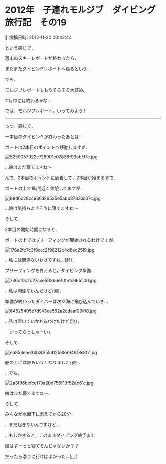 # 2012年　子連れモルジブ　ダイビング旅行記　その19

📅 投稿日時: 2012-11-20 00:42:44

という感じで．


週末のスキーレポートが終わったら．


またまたダイビングレポートへ戻るという…





でも．


モルジブレポートももうそろそろ大詰め．


11月中には終わるかな…





では，モルジブレポート，いってみよう！


-----


っつー感じで．


一本目のダイビングが終わったあとは．





ボートは2本目のポイントへ移動しますが．




![5259057922c728901e07838f93abfd7c.jpg](images/5259057922c728901e07838f93abfd7c.jpg)




…娘はまだ寝てますね～





んで．2本目のポイントに到着して，2本目が始まるまで．


ボートの上で1時間近く休憩してますが．




![b8d6c28cc936d26535e5abb87833c67c.jpg](images/b8d6c28cc936d26535e5abb87833c67c.jpg)




…娘は気持ちよさそうに寝てますね～





そして．


2本目の開始時間になると．


ボートの上ではブリーフィングが開始されるわけですが．




![176e2fc7c3f9ccc2f98212c4d8ec2519.jpg](images/176e2fc7c3f9ccc2f98212c4d8ec2519.jpg)




…私には関係ないわけですね…(悲）．





ブリーフィングを終えると，ダイビング準備．




![736cf0c2c27c4e59366e10fe1c665540.jpg](images/736cf0c2c27c4e59366e10fe1c665540.jpg)




…私は関係ないんだけど(涙)．





準備が終わったダイバーは次々海に飛び込んでいき…




![64525405e7d943ee562a2cdaaf09fff8.jpg](images/64525405e7d943ee562a2cdaaf09fff8.jpg)




…私は置いていかれるわけだけど(泣）．





「いってらっしゃーい」





そして．




![ea853eae34b2b155412538e94618e8f7.jpg](images/ea853eae34b2b155412538e94618e8f7.jpg)




船の上には誰もいなくなりました(寂）．





…でも．




![2a3f96befcef79a2bd756f19f52ab61c.jpg](images/2a3f96befcef79a2bd756f19f52ab61c.jpg)




娘はまだ寝てますね～．





そして．


みんなが水面下に消えてから20分．


…まだ起きないんですけど…





…もしかすると，このままダイビング終了まで


娘はずーっと寝てるんじゃないか？？





だったら潜りに行けばよかった…(;_;）
